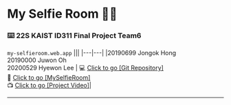 # My Selfie Room 🤳📸

### ⌨️ **22S KAIST ID311 Final Project Team6**
`my-selfieroom.web.app`
|||
|---|---|
|20190699 Jongok Hong <br/> 20190000 Juwon Oh <br/> 20200529 Hyewon Lee | 💻 [Click to go [Git Repository]](https://github.com/hye1ee/KAIST-22S-ID311-Team6.git) <br/> 📎 [Click to go [MySelfieRoom]](https://my-selfieroom.web.app/)  <br/> 📺 [Click to go [Project Video]]()|






---